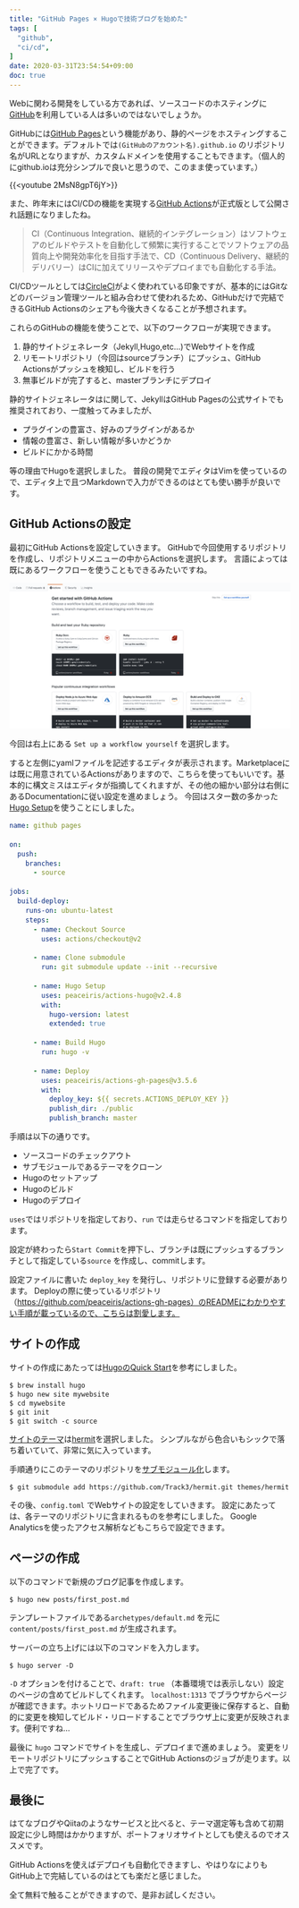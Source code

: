 ```yaml
---
title: "GitHub Pages × Hugoで技術ブログを始めた"
tags: [
  "github",
  "ci/cd",
]
date: 2020-03-31T23:54:54+09:00
doc: true
---
```


Webに関わる開発をしている方であれば、ソースコードのホスティングに[GitHub](https://github.co.jp)を利用している人は多いのではないでしょうか。

GitHubには[GitHub Pages](https://pages.github.com/)という機能があり、静的ページをホスティングすることができます。デフォルトでは`(GitHubのアカウント名).github.io` のリポジトリ名がURLとなりますが、カスタムドメインを使用することもできます。（個人的にgithub.ioは充分シンプルで良いと思うので、このまま使っています。）

{{<youtube 2MsN8gpT6jY>}}

また、昨年末にはCI/CDの機能を実現する[GitHub Actions](https://github.co.jp/features/actions)が正式版として公開され話題になりましたね。

> CI（Continuous Integration、継続的インテグレーション）はソフトウェアのビルドやテストを自動化して頻繁に実行することでソフトウェアの品質向上や開発効率化を目指す手法で、CD（Continuous Delivery、継続的デリバリー）はCIに加えてリリースやデプロイまでも自動化する手法。

CI/CDツールとしては[CircleCI](https://circleci.com/ja/)がよく使われている印象ですが、基本的にはGitなどのバージョン管理ツールと組み合わせて使われるため、GitHubだけで完結できるGitHub Actionsのシェアも今後大きくなることが予想されます。

これらのGitHubの機能を使うことで、以下のワークフローが実現できます。
1. 静的サイトジェネレータ（Jekyll,Hugo,etc...)でWebサイトを作成
2. リモートリポジトリ（今回はsourceブランチ）にプッシュ、GitHub Actionsがプッシュを検知し、ビルドを行う
3. 無事ビルドが完了すると、masterブランチにデプロイ

静的サイトジェネレータはに関して、JekyllはGitHub Pagesの公式サイトでも推奨されており、一度触ってみましたが、
- プラグインの豊富さ、好みのプラグインがあるか
- 情報の豊富さ、新しい情報が多いかどうか
- ビルドにかかる時間

等の理由でHugoを選択しました。
普段の開発でエディタはVimを使っているので、エディタ上で且つMarkdownで入力ができるのはとても使い勝手が良いです。


## GitHub Actionsの設定

最初にGitHub Actionsを設定していきます。
GitHubで今回使用するリポジトリを作成し、リポジトリメニューの中からActionsを選択します。
言語によっては既にあるワークフローを使うこともできるみたいですね。

![githubsc1](https://raw.githubusercontent.com/reona5/reona5.github.io/source/images/github_sc1.png)

今回は右上にある `Set up a workflow yourself` を選択します。

すると左側にyamlファイルを記述するエディタが表示されます。Marketplaceには既に用意されているActionsがありますので、こちらを使ってもいいです。基本的に構文ミスはエディタが指摘してくれますが、その他の細かい部分は右側にあるDocumentationに従い設定を進めましょう。
今回はスター数の多かった[Hugo Setup](https://github.com/marketplace/actions/hugo-setup)を使うことにしました。

```yaml
name: github pages

on:
  push:
    branches:
      - source

jobs:
  build-deploy:
    runs-on: ubuntu-latest
    steps:
      - name: Checkout Source
        uses: actions/checkout@v2

      - name: Clone submodule
        run: git submodule update --init --recursive

      - name: Hugo Setup
        uses: peaceiris/actions-hugo@v2.4.8
        with:
          hugo-version: latest
          extended: true

      - name: Build Hugo
        run: hugo -v

      - name: Deploy
        uses: peaceiris/actions-gh-pages@v3.5.6
        with:
          deploy_key: ${{ secrets.ACTIONS_DEPLOY_KEY }}
          publish_dir: ./public
          publish_branch: master
```

手順は以下の通りです。

- ソースコードのチェックアウト
- サブモジュールであるテーマをクローン
- Hugoのセットアップ
- Hugoのビルド
- Hugoのデプロイ

`uses`ではリポジトリを指定しており、`run` では走らせるコマンドを指定しております。

設定が終わったら`Start Commit`を押下し、ブランチは既にプッシュするブランチとして指定している`source` を作成し、commitします。

設定ファイルに書いた `deploy_key` を発行し、リポジトリに登録する必要があります。
Deployの際に使っているリポジトリ（https://github.com/peaceiris/actions-gh-pages）のREADMEにわかりやすい手順が載っているので、こちらは割愛します。


## サイトの作成

サイトの作成にあたっては[HugoのQuick Start](https://gohugo.io/getting-started/quick-start/)を参考にしました。

```shell
$ brew install hugo
$ hugo new site mywebsite
$ cd mywebsite
$ git init
$ git switch -c source
```

[サイトのテーマ](https://themes.gohugo.io/)は[hermit](https://github.com/Track3/hermit)を選択しました。
シンプルながら色合いもシックで落ち着いていて、非常に気に入っています。

手順通りにこのテーマのリポジトリを[サブモジュール化](https://git-scm.com/book/ja/v2/Git-%E3%81%AE%E3%81%95%E3%81%BE%E3%81%96%E3%81%BE%E3%81%AA%E3%83%84%E3%83%BC%E3%83%AB-%E3%82%B5%E3%83%96%E3%83%A2%E3%82%B8%E3%83%A5%E3%83%BC%E3%83%AB)します。

```shell
$ git submodule add https://github.com/Track3/hermit.git themes/hermit
```

その後、`config.toml` でWebサイトの設定をしていきます。
設定にあたっては、各テーマのリポジトリに含まれるものを参考にしました。
Google Analyticsを使ったアクセス解析などもこちらで設定できます。


## ページの作成

以下のコマンドで新規のブログ記事を作成します。

```shell
$ hugo new posts/first_post.md
```

テンプレートファイルである`archetypes/default.md` を元に `content/posts/first_post.md` が生成されます。

サーバーの立ち上げには以下のコマンドを入力します。

```shell
$ hugo server -D
```

`-D` オプションを付けることで、`draft: true` （本番環境では表示しない）設定のページの含めてビルドしてくれます。
`localhost:1313` でブラウザからページが確認できます。ホットリロードであるためファイル変更後に保存すると、自動的に変更を検知してビルド・リロードすることでブラウザ上に変更が反映されます。便利ですね…


最後に `hugo` コマンドでサイトを生成し、デプロイまで進めましょう。
変更をリモートリポジトリにプッシュすることでGitHub Actionsのジョブが走ります。以上で完了です。

## 最後に

はてなブログやQiitaのようなサービスと比べると、テーマ選定等も含めて初期設定に少し時間はかかりますが、ポートフォリオサイトとしても使えるのでオススメです。

GitHub Actionsを使えばデプロイも自動化できますし、やはりなによりもGitHub上で完結しているのはとても楽だと感じました。

全て無料で触ることができますので、是非お試しください。
